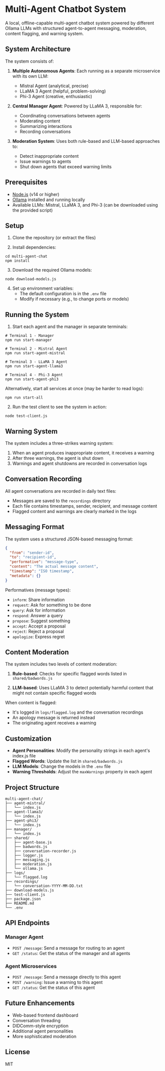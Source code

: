 # Multi-Agent Chatbot System

A local, offline-capable multi-agent chatbot system powered by different Ollama LLMs with structured agent-to-agent messaging, moderation, content flagging, and warning system.

## System Architecture

The system consists of:

1. **Multiple Autonomous Agents**: Each running as a separate microservice with its own LLM:
   - Mistral Agent (analytical, precise)
   - LLaMA 3 Agent (helpful, problem-solving)
   - Phi-3 Agent (creative, enthusiastic)

2. **Central Manager Agent**: Powered by LLaMA 3, responsible for:
   - Coordinating conversations between agents
   - Moderating content
   - Summarizing interactions
   - Recording conversations

3. **Moderation System**: Uses both rule-based and LLM-based approaches to:
   - Detect inappropriate content
   - Issue warnings to agents
   - Shut down agents that exceed warning limits

## Prerequisites

- [Node.js](https://nodejs.org/) (v14 or higher)
- [Ollama](https://ollama.ai/) installed and running locally
- Available LLMs: Mistral, LLaMA 3, and Phi-3 (can be downloaded using the provided script)

## Setup

1. Clone the repository (or extract the files)

2. Install dependencies:
```
cd multi-agent-chat
npm install
```

3. Download the required Ollama models:
```
node download-models.js
```

4. Set up environment variables:
   - The default configuration is in the `.env` file
   - Modify if necessary (e.g., to change ports or models)

## Running the System

1. Start each agent and the manager in separate terminals:

```
# Terminal 1 - Manager
npm run start-manager

# Terminal 2 - Mistral Agent
npm run start-agent-mistral

# Terminal 3 - LLaMA 3 Agent
npm run start-agent-llama3

# Terminal 4 - Phi-3 Agent
npm run start-agent-phi3
```

Alternatively, start all services at once (may be harder to read logs):

```
npm run start-all
```

2. Run the test client to see the system in action:

```
node test-client.js
```

## Warning System

The system includes a three-strikes warning system:

1. When an agent produces inappropriate content, it receives a warning
2. After three warnings, the agent is shut down
3. Warnings and agent shutdowns are recorded in conversation logs

## Conversation Recording

All agent conversations are recorded in daily text files:

- Messages are saved to the `recordings` directory
- Each file contains timestamps, sender, recipient, and message content
- Flagged content and warnings are clearly marked in the logs

## Messaging Format

The system uses a structured JSON-based messaging format:

```json
{
  "from": "sender-id",
  "to": "recipient-id",
  "performative": "message-type",
  "content": "The actual message content",
  "timestamp": "ISO timestamp",
  "metadata": {}
}
```

Performatives (message types):
- `inform`: Share information
- `request`: Ask for something to be done
- `query`: Ask for information
- `respond`: Answer a query
- `propose`: Suggest something
- `accept`: Accept a proposal
- `reject`: Reject a proposal
- `apologize`: Express regret

## Content Moderation

The system includes two levels of content moderation:

1. **Rule-based**: Checks for specific flagged words listed in `shared/badwords.js`

2. **LLM-based**: Uses LLaMA 3 to detect potentially harmful content that might not contain specific flagged words

When content is flagged:
- It's logged in `logs/flagged.log` and the conversation recordings
- An apology message is returned instead
- The originating agent receives a warning

## Customization

- **Agent Personalities**: Modify the personality strings in each agent's index.js file
- **Flagged Words**: Update the list in `shared/badwords.js`
- **LLM Models**: Change the models in the `.env` file
- **Warning Thresholds**: Adjust the `maxWarnings` property in each agent

## Project Structure

```
multi-agent-chat/
├── agent-mistral/
│   └── index.js
├── agent-llama3/
│   └── index.js
├── agent-phi3/
│   └── index.js
├── manager/
│   └── index.js
├── shared/
│   ├── agent-base.js
│   ├── badwords.js
│   ├── conversation-recorder.js
│   ├── logger.js
│   ├── messaging.js
│   ├── moderation.js
│   └── ollama.js
├── logs/
│   └── flagged.log
├── recordings/
│   └── conversation-YYYY-MM-DD.txt
├── download-models.js
├── test-client.js
├── package.json
├── README.md
└── .env
```

## API Endpoints

### Manager Agent

- `POST /message`: Send a message for routing to an agent
- `GET /status`: Get the status of the manager and all agents

### Agent Microservices

- `POST /message`: Send a message directly to this agent
- `POST /warning`: Issue a warning to this agent
- `GET /status`: Get the status of this agent

## Future Enhancements

- Web-based frontend dashboard
- Conversation threading
- DIDComm-style encryption
- Additional agent personalities
- More sophisticated moderation

## License

MIT 